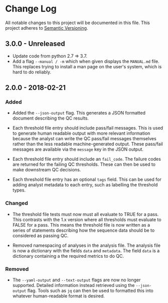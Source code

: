 # Change Log

All notable changes to this project will be documented in this file.
This project adheres to [Semantic Versioning](http://semver.org/).

## 3.0.0 - Unreleased

* Update code from python 2.7 => 3.7.
* Add a flag `--manual / -m` which when given displays the `MANUAL.md` file.
  This replaces trying to install a man page on the user's system, which is
  hard to do reliably.

## 2.0.0 - 2018-02-21

### Added

* Added the `--json-output` flag. This generates a JSON formatted document
  describing the QC results.

* Each threshold file entry should include pass/fail messages. This is used
  to generate human readable output with more relevant information because
  the analyst can write the QC pass/fail messages themselves rather than the
  less readable machine-generated output. These pass/fail messages are
  available via the `message` key in the JSON output.

* Each threshold file entry should include an `fail_code`. The failure codes
  are returned for the failing QC thresholds. These can then be used to make
  downstream QC decisions.

* Each threshold file entry has an optional `tags` field. This can be used
  for adding analyst metadata to each entry, such as labelling the threshold
  types.

### Changed

* The threshold file tests must now must all evaluate to TRUE for a pass.
  This contrasts with the 1.x version where all thresholds must evaluate to
  FALSE for a pass. This means the threshold file is now written as a series
  of statements describing how the sequence data should be to considered as
  passing QC.

* Removed namespacing of analyses in the analysis file. The analysis file is
  now a dictionary with the fields `data` and `metadata`. The field `data` is
  a dictionary containing a the required metrics to do QC.

### Removed

* The `--yaml-output` and `--text-output` flags are now no longer supported.
  Detailed information instead retrieved using the `--json-output` flag.
  Tools such as `jq` can then be used to formatted this into whatever
  human-readable format is desired.

